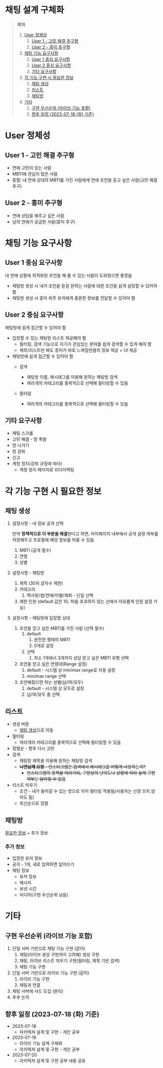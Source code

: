 # 채팅 설계 구체화

> **목차**
>
> 1. [User 정체성](#user-정체성)
>    1. [User 1 - 고민 해결 추구형](#user-1---고민-해결-추구형)
>    2. [User 2 - 흥미 추구형](#user-2---흥미-추구형)
> 2. [채팅 기능 요구사항](#채팅-기능-요구사항)
>    1. [User 1 중심 요구사항](#user-1-중심-요구사항)
>    2. [User 2 중심 요구사항](#user-2-중심-요구사항)
>    3. [기타 요구사항](#기타-요구사항)
> 3. [각 기능 구현 시 필요한 정보](#각-기능-구현-시-필요한-정보)
>    1. [채팅 생성](#채팅-생성)
>    2. [리스트](#리스트)
>    3. [채팅방](#채팅방)
> 6. [기타](#기타)
>    1. [구현 우선순위 (라이브 기능 포함)](#구현-우선순위-라이브-기능-포함)
>    1. [향후 일정 (2023-07-18 (화) 기준)](#향후-일정-2023-07-18-화-기준)

# User 정체성

## User 1 - 고민 해결 추구형

- 연애 고민이 있는 사람
- MBTI에 관심이 많은 사람
- 종합: 내 연애 상대의 MBTI를 가진 사람에게 연애 조언을 듣고 싶은 사람(고민 해결 추구)

## User 2 - 흥미 추구형

- 연애 상담을 해주고 싶은 사람
- 남의 연애가 궁금한 사람(흥미 추구)

# 채팅 기능 요구사항

## User 1 중심 요구사항

내 연애 상황에 최적화된 조언을 해 줄 수 있는 사람이 도와줬으면 좋겠음

- 채팅방 생성 시 내가 조언을 듣길 원하는 사람에 대한 조건을 쉽게 설정할 수 있어야 함
- 채팅방 생성 시 흥미 위주 유저에게 충분한 정보를 전달할 수 있어야 함

## User 2 중심 요구사항

채팅방에 쉽게 접근할 수 있어야 함

- 입장할 수 있는 채팅방 리스트 제공해야 함
  - 필터링, 검색 기능으로 자기가 관심있는 분야를 쉽게 검색할 수 있게 해야 함
  - 제목/리스트만 봐도 흥미가 바로 느껴질만큼의 정보 제공 + UI 제공
- 채팅방에 쉽게 접근할 수 있어야 함
  - 검색
    - 채팅방 이름, 해시태그를 이용해 원하는 채팅방 검색
    - 여러개의 카테고리를 중복적으로 선택해 필터링할 수 있음

  - 필터링
    - 여러개의 카테고리를 중복적으로 선택해 필터링할 수 있음

## 기타 요구사항

- 채팅 스크롤
- 고민 해결 - 방 폭발
- 방 나가기
- 방 강퇴
- 신고
- 계정 정지(강퇴 규정에 따라)
  - 계정 정지 페이지로 리다이렉팅

# 각 기능 구현 시 필요한 정보

## 채팅 생성

1. 설정사항 - 내 정보 공개 선택

   만약 **정책적으로 이 부분을 해결**한다고 하면, 마이페이지 내부에서 공개 설정 여부를 저장해두고 프로필에 해당 정보를 띄울 수 있음

   1. MBTI (공개 필수)
   2. 연령
   3. 성별

2. 설정사항 - 채팅방

   1. 제목 (30자 글자수 제한)
   2. 카테고리
      1. 짝사랑/썸/연애/이별/재회 - 단일 선택
   3. 제한 인원 (default 값은 10, 10을 초과하지 않는 선에서 자유롭게 인원 설정 가능)
   
3. 설정사항 - 채팅방에 입장할 상대

   1. 조언을 얻고 싶은 MBTI를 가진 사람 (선택 필수)
      1. default
         1. 완전한 형태의 MBTI
         2. 0개로 설정
      2. 선택
         1. 최소 1개에서 3개까지 상담 받고 싶은 MBTI 유형 선택
   2. 조언을 얻고 싶은 연령대(Range 설정)
      1. default - 시스템 상 min/max range로 자동 설정
      2. min/max range 선택
   3. 조언해줬으면 하는 성별(남/여/모두)
      1. default - 시스템 상 모두로 설정
      2. 남/여/모두 중 선택

## 리스트

- 생성 버튼
  - [채팅 생성](#채팅-생성)으로 이동
- 필터링
  - 여러개의 카테고리를 중복적으로 선택해 필터링할 수 있음
- 정렬순 - 향후 다시 고민
- 검색
  - 채팅방 제목을 이용해 원하는 채팅방 검색
  - ~~**나연님께 요청** - 인스타그램은 검색에서 해시태그를 어떻게 사용하는지?~~
    - ~~인스타그램의 정책을 따라가되, 구현상의 난이도나 상황에 따라 실제 구현 여부는 달라질 수 있음~~
- 리스트 띄우기
  - 조건 - 내가 들어갈 수 있는 방으로 이미 필터링 적용됨(사용자는 신경 쓰지 않아도 됨)
  - 최신순으로 정렬

## 채팅방

[필요한 정보](#필요한-정보) + 추가 정보

### 추가 정보

- 입장한 유저 정보
- 공지 - 1개, 새로 입력하면 덮어쓰기
- 채팅 정보
  - 유저 정보
  - 메시지
  - 보낸 시간
  - 미디어(구현 우선순위 낮음)

# 기타

## 구현 우선순위 (라이브 기능 포함)

1. 단일 서버 기반으로 채팅 기능 구현 (같이)
   1. 채팅(라이브 생성 구현까지 고려해) 생성 구현
   2. 채팅, 라이브 리스트 띄우기 구현(필터링, 제목 기반 검색)
   3. 채팅 기능 구현
2. 단일 서버 기반으로 라이브 기능 구현 (같이)
   1. 라이브 기능 구현
   2. 채팅과 연결
3. 채팅 서버에 샤드 도입 (분리)
4. 추후 논의

## 향후 일정 (2023-07-18 (화) 기준)

- 2023-07-18
  - 아키텍처 설계 및 구현 - 개인 공부
- 2023-07-19
  - 라이브 기능 설계 구체화
  - 아키텍처 설계 및 구현 - 개인 공부
- 2023-07-20
  - 아키텍처 설계 및 구현 공부 내용 공유